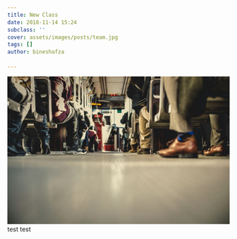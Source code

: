 ```yaml
---
title: New Class
date: 2018-11-14 15:24
subclass: ''
cover: assets/images/posts/team.jpg
tags: []
author: bineshafza

---
```

![](/assets/images/posts/bus.jpg)test test